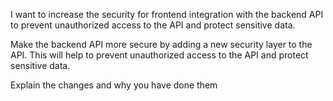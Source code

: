 I want to increase the security for frontend integration with the backend API to prevent unauthorized access to the API and protect sensitive data.

Make the backend API more secure by adding a new security layer to the API. This will help to prevent unauthorized access to the API and protect sensitive data.

Explain the changes and why you have done them